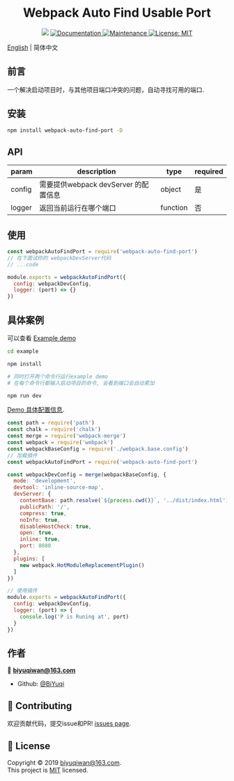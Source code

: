 <h1 align="center"> Webpack Auto Find Usable Port</h1>
<p align="center">
  <img src="https://img.shields.io/badge/version-0.0.2-blue.svg?cacheSeconds=2592000" />
  <a href=" ">
    <img alt="Documentation" src="https://img.shields.io/badge/documentation-yes-brightgreen.svg" target="_blank" />
  </a>
  <a href="https://github.com/ftb-family/webpack-auto-find-port/graphs/commit-activity">
    <img alt="Maintenance" src="https://img.shields.io/badge/Maintained%3F-yes-green.svg" target="_blank" />
  </a>
  <a href="https://github.com/ftb-family/webpack-auto-find-port/blob/master/LICENSE">
    <img alt="License: MIT" src="https://img.shields.io/badge/License-MIT-yellow.svg" target="_blank" />
  </a>
</p>

[English](./README.md) | 简体中文

## 前言
一个解决启动项目时，与其他项目端口冲突的问题，自动寻找可用的端口.


## 安装

```sh
npm install webpack-auto-find-port -D
```

## API

param | description | type | required
--------- | ---------- | ------ | ------
config | 需要提供webpack devServer 的配置信息 | object | 是
logger | 返回当前运行在哪个端口 | function | 否

## 使用
```js
const webpackAutoFindPort = require('webpack-auto-find-port')
// 在下面试你的 webpackDevServer代码
// ...code

module.exports = webpackAutoFindPort({
  config: webpackDevConfig,
  logger: (port) => {}
})

```
## 具体案例
可以查看 [Example demo](https://github.com/ftb-family/webpack-auto-find-port/tree/master/example)
```sh
cd example

npm install

# 同时打开两个命令行运行example demo
# 在每个命令行都输入启动项目的命令, 会看到端口会自动累加

npm run dev
```

[Demo 具体配置信息](https://github.com/ftb-family/webpack-auto-find-port/blob/master/example/build/webpack.dev.config.js#L26).

```js
const path = require('path')
const chalk = require('chalk')
const merge = require('webpack-merge')
const webpack = require('webpack')
const webpackBaseConfig = require('./webpack.base.config')
// 加载插件
const webpackAutoFindPort = require('webpack-auto-find-port')

const webpackDevConfig = merge(webpackBaseConfig, {
  mode: 'development',
  devtool: 'inline-source-map',
  devServer: {
    contentBase: path.resolve(`${process.cwd()}`, '../dist/index.html'),
    publicPath: '/',
    compress: true,
    noInfo: true,
    disableHostCheck: true,
    open: true,
    inline: true,
    port: 8080
  },
  plugins: [
    new webpack.HotModuleReplacementPlugin()
  ]
})

// 使用插件
module.exports = webpackAutoFindPort({
  config: webpackDevConfig,
  logger: (port) => {
    console.log('P is Runing at', port)
  }
})
```

## 作者

👤 **biyuqiwan@163.com**
* Github: [@BiYuqi](https://github.com/BiYuqi )

## 🤝 Contributing

欢迎贡献代码，提交issue和PR! [issues page](https://github.com/ftb-family/webpack-auto-find-port/issues).


## 📝 License

Copyright © 2019 [biyuqiwan@163.com](https://github.com/ ).<br />
This project is [MIT](https://github.com/ftb-family/webpack-auto-find-port/blob/master/LICENSE) licensed.
